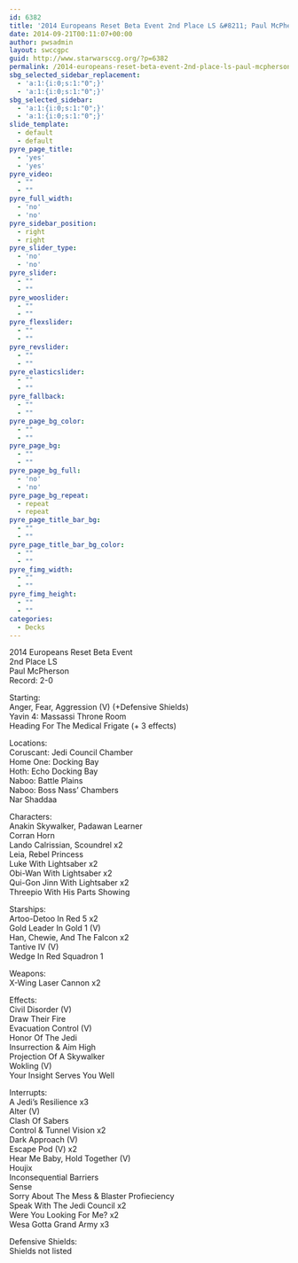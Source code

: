 ```yaml
---
id: 6382
title: '2014 Europeans Reset Beta Event 2nd Place LS &#8211; Paul McPherson TRM'
date: 2014-09-21T00:11:07+00:00
author: pwsadmin
layout: swccgpc
guid: http://www.starwarsccg.org/?p=6382
permalink: /2014-europeans-reset-beta-event-2nd-place-ls-paul-mcpherson-trm/
sbg_selected_sidebar_replacement:
  - 'a:1:{i:0;s:1:"0";}'
  - 'a:1:{i:0;s:1:"0";}'
sbg_selected_sidebar:
  - 'a:1:{i:0;s:1:"0";}'
  - 'a:1:{i:0;s:1:"0";}'
slide_template:
  - default
  - default
pyre_page_title:
  - 'yes'
  - 'yes'
pyre_video:
  - ""
  - ""
pyre_full_width:
  - 'no'
  - 'no'
pyre_sidebar_position:
  - right
  - right
pyre_slider_type:
  - 'no'
  - 'no'
pyre_slider:
  - ""
  - ""
pyre_wooslider:
  - ""
  - ""
pyre_flexslider:
  - ""
  - ""
pyre_revslider:
  - ""
  - ""
pyre_elasticslider:
  - ""
  - ""
pyre_fallback:
  - ""
  - ""
pyre_page_bg_color:
  - ""
  - ""
pyre_page_bg:
  - ""
  - ""
pyre_page_bg_full:
  - 'no'
  - 'no'
pyre_page_bg_repeat:
  - repeat
  - repeat
pyre_page_title_bar_bg:
  - ""
  - ""
pyre_page_title_bar_bg_color:
  - ""
  - ""
pyre_fimg_width:
  - ""
  - ""
pyre_fimg_height:
  - ""
  - ""
categories:
  - Decks
---
```

2014 Europeans Reset Beta Event  
2nd Place LS  
Paul McPherson  
Record: 2-0

Starting:  
Anger, Fear, Aggression (V) (+Defensive Shields)  
Yavin 4: Massassi Throne Room  
Heading For The Medical Frigate (+ 3 effects)

Locations:  
Coruscant: Jedi Council Chamber  
Home One: Docking Bay  
Hoth: Echo Docking Bay  
Naboo: Battle Plains  
Naboo: Boss Nass&#8217; Chambers  
Nar Shaddaa

Characters:  
Anakin Skywalker, Padawan Learner  
Corran Horn  
Lando Calrissian, Scoundrel x2  
Leia, Rebel Princess  
Luke With Lightsaber x2  
Obi-Wan With Lightsaber x2  
Qui-Gon Jinn With Lightsaber x2  
Threepio With His Parts Showing

Starships:  
Artoo-Detoo In Red 5 x2  
Gold Leader In Gold 1 (V)  
Han, Chewie, And The Falcon x2  
Tantive IV (V)  
Wedge In Red Squadron 1

Weapons:  
X-Wing Laser Cannon x2

Effects:  
Civil Disorder (V)  
Draw Their Fire  
Evacuation Control (V)  
Honor Of The Jedi  
Insurrection & Aim High  
Projection Of A Skywalker  
Wokling (V)  
Your Insight Serves You Well

Interrupts:  
A Jedi&#8217;s Resilience x3  
Alter (V)  
Clash Of Sabers  
Control & Tunnel Vision x2  
Dark Approach (V)  
Escape Pod (V) x2  
Hear Me Baby, Hold Together (V)  
Houjix  
Inconsequential Barriers  
Sense  
Sorry About The Mess & Blaster Profieciency  
Speak With The Jedi Council x2  
Were You Looking For Me? x2  
Wesa Gotta Grand Army x3

Defensive Shields:  
Shields not listed